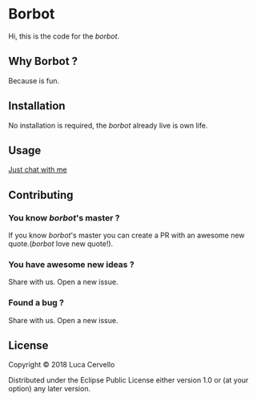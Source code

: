 # Borbot

Hi, this is the code for the _borbot_.

## Why Borbot ?

Because is fun.

## Installation

No installation is required, the _borbot_ already live is own life.

## Usage

[Just chat with me](t.me/Borborborborbot)

## Contributing

### You know _borbot_'s master ?

If you know _borbot_'s master you can create a PR with an awesome new quote.(_borbot_ love new quote!).

### You have awesome new ideas ?

Share with us. Open a new issue.

### Found a bug ?

Share with us. Open a new issue.


## License

Copyright © 2018 Luca Cervello

Distributed under the Eclipse Public License either version 1.0 or (at
your option) any later version.
